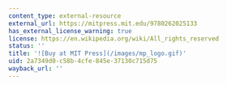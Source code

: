 ```yaml
---
content_type: external-resource
external_url: https://mitpress.mit.edu/9780262025133
has_external_license_warning: true
license: https://en.wikipedia.org/wiki/All_rights_reserved
status: ''
title: '![Buy at MIT Press](/images/mp_logo.gif)'
uid: 2a7349d0-c58b-4cfe-845e-37130c715d75
wayback_url: ''
---
```

